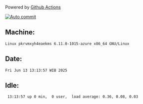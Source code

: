 Powered by [Github Actions](https://github.com/features/actions)

[![Auto commit](https://github.com/hiage/workstation/workflows/Auto%20commit/badge.svg)](https://github.com/hiage/workstation/actions?query=workflow%3A%22Auto+commit%22)

## Machine:
```
Linux pkrvmxyh4eaekms 6.11.0-1015-azure x86_64 GNU/Linux
```
## Date:
```
Fri Jun 13 13:13:57 WIB 2025
```
## Idle:
```
 13:13:57 up 0 min,  0 user,  load average: 0.36, 0.08, 0.03
```
